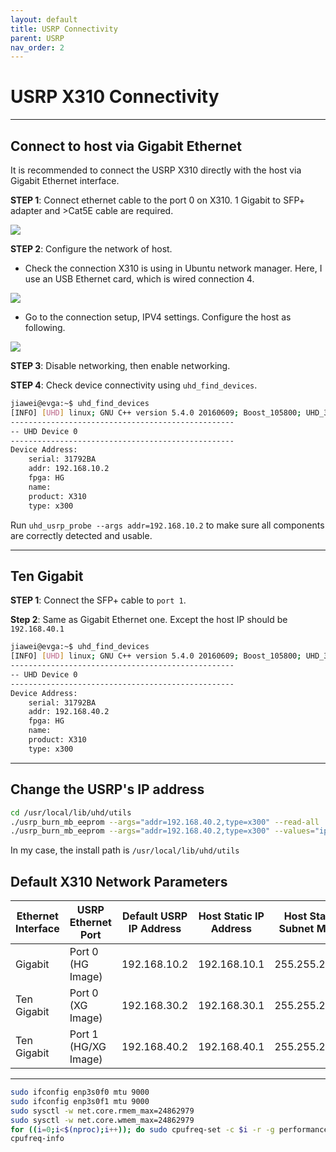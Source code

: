 ```yaml
---
layout: default
title: USRP Connectivity
parent: USRP
nav_order: 2
---
```


# USRP X310 Connectivity
--------
## Connect to host via Gigabit Ethernet
It is recommended to connect the USRP X310 directly with the host via Gigabit Ethernet interface.

__STEP 1__: Connect ethernet cable to the port 0 on X310. 1 Gigabit to SFP+ adapter and >Cat5E cable are required.

![](../eth_1g.jpeg)

__STEP 2__: Configure the network of host.
 - Check the connection X310 is using in Ubuntu network manager. Here, I use an USB Ethernet card, which is wired connection 4.

![](../network_connections.png)

 - Go to the connection setup, IPV4 settings. Configure the host as following.

![](../connection_setup.png)

__STEP 3__: Disable networking, then enable networking.

__STEP 4__: Check device connectivity using `uhd_find_devices`.

```bash
jiawei@evga:~$ uhd_find_devices
[INFO] [UHD] linux; GNU C++ version 5.4.0 20160609; Boost_105800; UHD_3.14.0.HEAD-0-g6875d061
--------------------------------------------------
-- UHD Device 0
--------------------------------------------------
Device Address:
    serial: 31792BA
    addr: 192.168.10.2
    fpga: HG
    name:
    product: X310
    type: x300
```

Run `uhd_usrp_probe --args addr=192.168.10.2` to make sure all components are correctly detected and usable.

--------
## Ten Gigabit

__STEP 1__: Connect the SFP+ cable to `port 1`.

__Step 2__: Same as Gigabit Ethernet one. Except the host IP should be `192.168.40.1`

```bash
jiawei@evga:~$ uhd_find_devices
[INFO] [UHD] linux; GNU C++ version 5.4.0 20160609; Boost_105800; UHD_3.14.0.HEAD-0-g6875d061
--------------------------------------------------
-- UHD Device 0
--------------------------------------------------
Device Address:
    serial: 31792BA
    addr: 192.168.40.2
    fpga: HG
    name:
    product: X310
    type: x300
```

--------
## Change the USRP's IP address
```bash
cd /usr/local/lib/uhd/utils
./usrp_burn_mb_eeprom --args="addr=192.168.40.2,type=x300" --read-all
./usrp_burn_mb_eeprom --args="addr=192.168.40.2,type=x300" --values="ip-addr0=192.168.10.3"
```
In my case, the install path is `/usr/local/lib/uhd/utils`

## Default X310 Network Parameters

| Ethernet Interface |	USRP Ethernet Port | Default USRP IP Address | Host Static IP Address	| Host Static Subnet Mask |	Address EEPROM key | Connection Type |
|---|---|---|---|---|---|---|
| Gigabit | Port 0 (HG Image) | 192.168.10.2 |	192.168.10.1 | 255.255.255.0 | ip-addr0 | Single |
| Ten Gigabit | Port 0 (XG Image) | 192.168.30.2 | 192.168.30.1 | 255.255.255.0 | ip-addr2 | Twin |
| Ten Gigabit | Port 1 (HG/XG Image) | 192.168.40.2 | 192.168.40.1 | 255.255.255.0 | ip-addr3 | Single |

---------
```bash
sudo ifconfig enp3s0f0 mtu 9000
sudo ifconfig enp3s0f1 mtu 9000
sudo sysctl -w net.core.rmem_max=24862979
sudo sysctl -w net.core.wmem_max=24862979
for ((i=0;i<$(nproc);i++)); do sudo cpufreq-set -c $i -r -g performance; done
cpufreq-info
```
